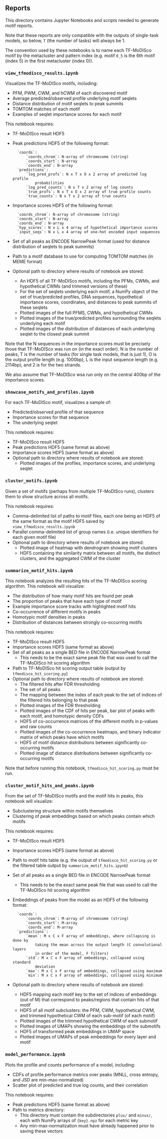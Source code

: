 ## Reports

This directory contains Jupyter Notebooks and scripts needed to generate motif reports.

Note that these reports are only compatible with the outputs of single-task models, so below, `T` (the number of tasks) will always be 1.

The convention used by these notebooks is to name each TF-MoDISco motif by the metacluster and pattern index (e.g. motif `0_5` is the 6th motif (index 5) in the first metacluster (index 0)).

### `view_tfmodisco_results.ipynb`
Visualizes the TF-MoDISco motifs, including:
- PFM, PWM, CWM, and hCWM of each discovered motif
- Average predicted/observed profile underlying motif seqlets
- Distance distribution of motif seqlets to peak summits
- TOMTOM matches of each motif
- Examples of seqlet importance scores for each motif

This notebook requires:
- TF-MoDISco result HDF5
- Peak predictions HDF5 of the following format:

		`coords`:
		    `coords_chrom`: N-array of chromosome (string)
		    `coords_start`: N-array
		    `coords_end`: N-array
		`predictions`:
		    `log_pred_profs`: N x T x O x 2 array of predicted log profile
		        probabilities
		    `log_pred_counts`: N x T x 2 array of log counts
		    `true_profs`: N x T x O x 2 array of true profile counts
		    `true_counts`: N x T x 2 array of true counts

- Importance scores HDF5 of the following format:

		`coords_chrom`: N-array of chromosome (string)
		`coords_start`: N-array
		`coords_end`: N-array
		`hyp_scores`: N x L x 4 array of hypothetical importance scores
		`input_seqs`: N x L x 4 array of one-hot encoded input sequences

- Set of all peaks as ENCODE NarrowPeak format (used for distance distribution of seqlets to peak summits)
- Path to a motif database to use for computing TOMTOM matches (in MEME format)
- Optional path to directory where results of notebook are stored:
	- An HDF5 of all TF-MoDISco motifs, including the PFMs, CWMs, and hypothetical CWMs (and trimmed versions of these)
	- For the set of seqlets underlying each motif, a NumPy object of the set of true/predicted profiles, DNA sequences, hypothetical importance scores, coordinates, and distances to peak summits of these seqlets
	- Plotted images of the full PFMS, CWMs, and hypothetical CWMs
	- Plotted images of the true/predicted profiles surrounding the seqlets underlying each motif
	- Plotted images of the distribution of distances of each underlying seqlet to the closest peak summit

Note that the N sequences in the importance scores must be precisely those that TF-MoDISco was run on (in the exact order). N is the number of peaks, T is the number of tasks (for single task models, that is just 1), O is the output profile length (e.g. 1000bp), L is the input sequence length (e.g. 2114bp), and 2 is for the two strands.

We also assume that TF-MoDISco wsa run only on the central 400bp of the importance scores.

### `showcase_motifs_and_profiles.ipynb`
For each TF-MoDISco motif, visualizes a sample of:
- Predicted/observed profile of that sequence
- Importance scores for that sequence
- The underlying seqlet

This notebook requires:
- TF-MoDISco result HDF5
- Peak predictions HDF5 (same format as above)
- Importance scores HDF5 (same format as above)
- Optional path to directory where results of notebook are stored:
	- Plotted images of the profiles, importance scores, and underlying seqlet

### `cluster_motifs.ipynb`
Given a set of motifs (perhaps from multiple TF-MoDISco runs), clusters them to show structure across all motifs.

This notebook requires:
- Comma-delimited list of paths to motif files, each one being an HDF5 of the same format as the motif HDF5 saved by `view_tfmodisco_results.ipynb`
- Parallel comma-delimited list of group names (i.e. unique identifiers for each given motif file)
- Optional path to directory where results of notebook are stored:
	- Plotted image of heatmap with dendrogram showing motif clusters
	- HDF5 containing the similarity matrix between all motifs, the distinct clusters, and the aggregated CWM of the cluster

### `summarize_motif_hits.ipynb`
This notebook analyzes the resulting hits of the TF-MoDISco scoring algorithm. This notebook will visualize:
- The distribution of how many motif hits are found per peak
- The proportion of peaks that have each type of motif
- Example importance score tracks with highlighted motif hits
- Co-occurrence of different motifs in peaks
- Homotypic motif densities in peaks
- Distribution of distances between strongly co-occurring motifs

This notebook requires:
- TF-MoDISco result HDF5
- Importance scores HDF5 (same format as above)
- Set of all peaks as a single BED file in ENCODE NarrowPeak format
	- This needs to be the exact same peak file that was used to call the TF-MoDISco hit scoring algorithm
- Path to TF-MoDISco hit scoring output table (output by `tfmodisco_hit_scoring.py`)
- Optional path to directory where results of notebook are stored:
	- The filtered hits after FDR thresholding
	- The set of all peaks
	- The mapping between the index of each peak to the set of indices of the filtered hits belonging to that peak
	- Plotted images of the FDR thresholding
	- Plotted images of the CDF of hits per peak, bar plot of peaks with each motif, and homotypic density CDFs
	- HDF5 of co-occurrence matrices of the different motifs in p-values and raw counts
	- Plotted images of the co-occurrence heatmaps, and binary indicator matrix of which peaks have which motifs
	- HDF5 of motif distance distributions between significantly co-occurring motifs
	- Plotted image of distance distributions between significantly co-occurring motifs

Note that before running this notebook, `tfmodisco_hit_scoring.py` must be run.

### `cluster_motif_hits_and_peaks.ipynb`
From the set of TF-MoDISco motifs and the motif hits in peaks, this notebook will visualize:
- Subclustering structure within motifs themselves
- Clustering of peak embeddings based on which peaks contain which motifs

This notebook requires:
- TF-MoDISco result HDF5
- Importance scores HDF5 (same format as above)
- Path to motif hits table (e.g. the output of `tfmodisco_hit_scoring.py` or the filtered table output by `summarize_motif_hits.ipynb`)
- Set of all peaks as a single BED file in ENCODE NarrowPeak format
	- This needs to be the exact same peak file that was used to call the TF-MoDISco hit scoring algorithm
- Embeddings of peaks from the model as an HDF5 of the following format:

		`coords`:
		    `coords_chrom`: M-array of chromosome (string)
		    `coords_start`: M-array
		    `coords_end`: M-array
		`predictions`:
		    `mean`: M x C x F array of embeddings, where collapsing is done by
				taking the mean across the output length (C convolutional layers
				in order of the model, F filters)
			`std`: M x C x F array of embeddings, collapsed using standard
                deviation
            `max`: M x C x F array of embeddings, collapsed using maximum
            `min`: M x C x F array of embeddings, collapsed using minimum

- Optional path to directory where results of notebook are stored:
	- HDF5 mapping each motif key to the set of indices of embeddings (out of M) that correspond to peaks/regions that contain hits of that motif
	- HDF5 of all motif subclusters: the PFM, CWM, hypothetical CWM, and trimmed hypothetical CWM of each sub-motif (of each motif)
	- Plotted images of the trimmed hypothetical CWM of each submotif
	- Plotted images of UMAPs showing the embeddings of the submotifs
	- HDF5 of transformed peak embeddings in UMAP space
	- Plotted images of UMAPs of peak embeddings for every layer and motif

### `model_performance.ipynb`
Plots the profile and counts performance of a model, including:
- CDFs of profile performance metrics over peaks (MNLL, cross entropy, and JSD are min-max-normalized)
- Scatter plot of predicted and true log counts, and their correlation

This notebook requires:
- Peak predictions HDF5 (same format as above)
- Path to metrics directory:
	- This directory must contain the subdirectories `plus/` and `minus/`, each with NumPy arrays of `{key}.npz` for each metric key
	- Any min-max-normalization must have already happened prior to saving these vectors
